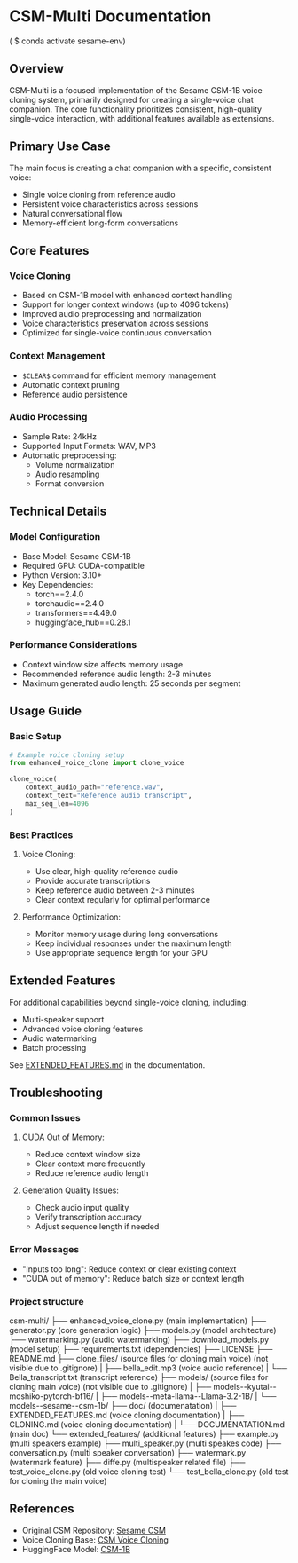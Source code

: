 # CSM-Multi Documentation
( $ conda activate sesame-env)
## Overview
CSM-Multi is a focused implementation of the Sesame CSM-1B voice cloning system, primarily designed for creating a single-voice chat companion. The core functionality prioritizes consistent, high-quality single-voice interaction, with additional features available as extensions.

## Primary Use Case
The main focus is creating a chat companion with a specific, consistent voice:
- Single voice cloning from reference audio
- Persistent voice characteristics across sessions
- Natural conversational flow
- Memory-efficient long-form conversations

## Core Features

### Voice Cloning
- Based on CSM-1B model with enhanced context handling
- Support for longer context windows (up to 4096 tokens)
- Improved audio preprocessing and normalization
- Voice characteristics preservation across sessions
- Optimized for single-voice continuous conversation

### Context Management
- `$CLEAR$` command for efficient memory management
- Automatic context pruning
- Reference audio persistence

### Audio Processing
- Sample Rate: 24kHz
- Supported Input Formats: WAV, MP3
- Automatic preprocessing:
  - Volume normalization
  - Audio resampling
  - Format conversion

## Technical Details

### Model Configuration
- Base Model: Sesame CSM-1B
- Required GPU: CUDA-compatible
- Python Version: 3.10+
- Key Dependencies:
  - torch==2.4.0
  - torchaudio==2.4.0
  - transformers==4.49.0
  - huggingface_hub==0.28.1

### Performance Considerations
- Context window size affects memory usage
- Recommended reference audio length: 2-3 minutes
- Maximum generated audio length: 25 seconds per segment

## Usage Guide

### Basic Setup
```python
# Example voice cloning setup
from enhanced_voice_clone import clone_voice

clone_voice(
    context_audio_path="reference.wav",
    context_text="Reference audio transcript",
    max_seq_len=4096
)
```

### Best Practices
1. Voice Cloning:
   - Use clear, high-quality reference audio
   - Provide accurate transcriptions
   - Keep reference audio between 2-3 minutes
   - Clear context regularly for optimal performance

2. Performance Optimization:
   - Monitor memory usage during long conversations
   - Keep individual responses under the maximum length
   - Use appropriate sequence length for your GPU

## Extended Features

For additional capabilities beyond single-voice cloning, including:
- Multi-speaker support
- Advanced voice cloning features
- Audio watermarking
- Batch processing

See [EXTENDED_FEATURES.md](EXTENDED_FEATURES.md) in the documentation.

## Troubleshooting

### Common Issues
1. CUDA Out of Memory:
   - Reduce context window size
   - Clear context more frequently
   - Reduce reference audio length

2. Generation Quality Issues:
   - Check audio input quality
   - Verify transcription accuracy
   - Adjust sequence length if needed

### Error Messages
- "Inputs too long": Reduce context or clear existing context
- "CUDA out of memory": Reduce batch size or context length

### Project structure

csm-multi/
├── enhanced_voice_clone.py  (main implementation)
├── generator.py            (core generation logic)
├── models.py              (model architecture)
├── watermarking.py        (audio watermarking)
├── download_models.py     (model setup)
├── requirements.txt       (dependencies)
├── LICENSE
├── README.md
├── clone_files/     (source files for cloning main voice) (not visible due to .gitignore)
|   ├── bella_edit.mp3         (voice audio reference)
|   └── Bella_transcript.txt   (transcript reference)
├── models/     (source files for cloning main voice) (not visible due to .gitignore)
|   ├── models--kyutai--moshiko-pytorch-bf16/
|   ├── models--meta-llama--Llama-3.2-1B/
|   └── models--sesame--csm-1b/
├── doc/                   (documenatation)
|   ├── EXTENDED_FEATURES.md         (voice cloning documentation)
|   ├── CLONING.md         (voice cloning documentation)
|   └── DOCUMENATATION.md  (main doc)
└── extended_features/     (additional features)
    ├── example.py         (multi speakers example)
    ├── multi_speaker.py   (multi speakes code)
    ├── conversation.py    (multi speaker conversation)
    ├── watermark.py       (watermark feature)
    ├── diffe.py           (multispeaker related file)
    ├── test_voice_clone.py  (old voice cloning test)
    └── test_bella_clone.py  (old test for cloning the main voice)

## References
- Original CSM Repository: [Sesame CSM](https://github.com/SesameAILabs/csm)
- Voice Cloning Base: [CSM Voice Cloning](https://github.com/isaiahbjork/csm-voice-cloning)
- HuggingFace Model: [CSM-1B](https://huggingface.co/sesame/csm-1b)